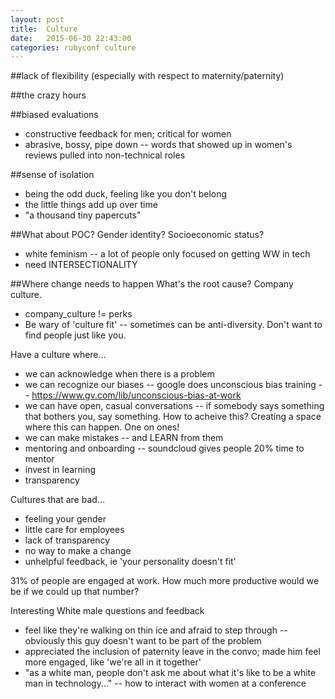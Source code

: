 ```yaml
---
layout: post
title:  Culture
date:   2015-06-30 22:43:00
categories: rubyconf culture
---
```



##lack of flexibility (especially with respect to maternity/paternity)

##the crazy hours 

##biased evaluations
* constructive feedback for men; critical for women
* abrasive, bossy, pipe down -- words that showed up in women's reviews
pulled into non-technical roles

##sense of isolation
* being the odd duck, feeling like you don't belong
* the little things add up over time
* "a thousand tiny papercuts"

##What about POC? Gender identity? Socioeconomic status?
* white feminism -- a lot of people only focused on getting WW in tech
* need INTERSECTIONALITY

##Where change needs to happen
What's the root cause? Company culture.
* company_culture != perks
* Be wary of 'culture fit' -- sometimes can be anti-diversity. Don't want to find people just like you.

Have a culture where... 
* we can acknowledge when there is a problem
* we can recognize our biases -- google does unconscious bias training -- https://www.gv.com/lib/unconscious-bias-at-work
* we can have open, casual conversations -- if somebody says something that bothers you, say something. How to acheive this? Creating a space where this can happen. One on ones!
* we can make mistakes -- and LEARN from them
* mentoring and onboarding -- soundcloud gives people 20% time to mentor
* invest in learning
* transparency

Cultures that are bad...
* feeling your gender
* little care for employees
* lack of transparency
* no way to make a change
* unhelpful feedback, ie 'your personality doesn't fit'

31% of people are engaged at work. How much more productive would we be if we could up that number?

Interesting White male questions and feedback
* feel like they're walking on thin ice and afraid to step through -- obviously this guy doesn't want to be part of the problem
* appreciated the inclusion of paternity leave in the convo; made him feel more engaged, like 'we're all in it together'
* "as a white man, people don't ask me about what it's like to be a white man in technology..." -- how to interact with women at a conference
